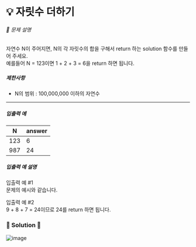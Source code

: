 # 💡 자릿수 더하기 

###### 📃 문제 설명

자연수 N이 주어지면, N의 각 자릿수의 합을 구해서 return 하는 solution 함수를 만들어 주세요.  
예를들어 N = 123이면 1 + 2 + 3 = 6을 return 하면 됩니다.

##### 제한사항

- N의 범위 : 100,000,000 이하의 자연수

---

##### 입출력 예

| N   | answer |
| --- | ------ |
| 123 | 6      |
| 987 | 24     |

##### 입출력 예 설명

입출력 예 #1  
문제의 예시와 같습니다.

입출력 예 #2  
9 + 8 + 7 = 24이므로  24를 return 하면 됩니다.



### 🔑 Solution 🔑

![image](https://user-images.githubusercontent.com/116260619/218610636-9911a5a7-6653-445b-b307-dfee6c4d296a.png)

